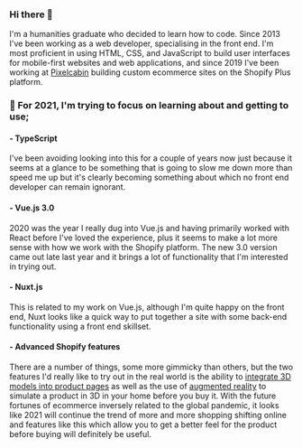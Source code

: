 ### Hi there 👋

I'm a humanities graduate who decided to learn how to code. Since 2013 I've been working as a web developer, specialising in the front end. I'm most proficient in using HTML, CSS, and JavaScript to build user interfaces for mobile-first websites and web applications, and since 2019 I've been working at [Pixelcabin](https://pixelcabin.io/) building custom ecommerce sites on the Shopify Plus platform.

### 🌱 For 2021, I'm trying to focus on learning about and getting to use; 

#### - TypeScript

I've been avoiding looking into this for a couple of years now just because it seems at a glance to be something that is going to slow me down more than speed me up but it's clearly becoming something about which no front end developer can remain ignorant.

#### - Vue.js 3.0

2020 was the year I really dug into Vue.js and having primarily worked with React before I've loved the experience, plus it seems to make a lot more sense with how we work with the Shopify platform. The new 3.0 version came out late last year and it brings a lot of functionality that I'm interested in trying out.

#### - Nuxt.js

This is related to my work on Vue.js, although I'm quite happy on the front end, Nuxt looks like a quick way to put together a site with some back-end functionality using a front end skillset.

#### - Advanced Shopify features
 
There are a number of things, some more gimmicky than others, but the two features I'd really like to try out in the real world is the ability to [integrate 3D models into product pages](https://www.shopify.com/blog/3d-models-video) as well as the use of [augmented reality](https://www.shopify.com/ar) to simulate a product in 3D in your home before you buy it.  With the future fortunes of ecommerce inversely related to the global pandemic, it looks like 2021 will continue the trend of more and more shopping shifting online and features like this which allow you to get a better feel for the product before buying will definitely be useful.
